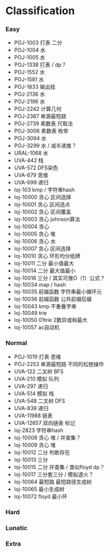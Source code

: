 # Classification
### Easy
- POJ-1003 打表 二分
- POJ-1004 水
- POJ-1005 水
- POJ-1338 打表 / dp？
- POJ-1552 水
- POJ-1581 水
- POJ-1833 输出挂
- POJ-2136 水
- POJ-2196 水
- POJ-2242 计算几何
- POJ-2387 单源最短路
- POJ-2739 素数表 尺取法
- POJ-3006 素数表 枚举
- POJ-3094 水
- POJ-3299 水 / 减半递推？
- URAL-1068 水
- UVA-442 栈
- UVA-572 DFS染色
- UVA-679 思维
- UVA-699 递归
- loj-103 kmp / 字符串hash
- loj-10000 贪心 区间选择
- loj-10001 贪心 区间选点
- loj-10002 贪心 区间覆盖
- loj-10003 贪心 johnson算法
- loj-10004 贪心
- loj-10005 贪心 堆
- loj-10006 贪心 水
- loj-10007 贪心 区间选择
- loj-10010 贪心 环形均分纸牌
- loj-10011 二分 最小值最大
- loj-10014 二分 最大值最小
- loj-10016 三分 / 其实可推O（1）公式？
- loj-10034 map / hash
- loj-10035 前缀函数 字符串最小循环元
- loj-10036 前缀函数 公共前缀后缀
- loj-10043 kmp 不重叠字串
- loj-10049 trie
- loj-10050 01trie 2数异或和最大
- loj-10057 ac自动机
### Normal
- POJ-1019 打表 思维
- POJ-2253 单源最短路 不同的松弛操作
- UVA-122 二叉树 BFS
- UVA-210 模拟 队列
- UVA-297 递归
- UVA-514 模拟 栈
- UVA-548 二叉树 DFS
- UVA-839 递归
- UVA-11988 链表
- UVA-12657 双向链表 标记
- loj-2823 字符串hash
- loj-10008 贪心 堆 / 并查集？
- loj-10009 贪心 堆
- loj-10012 二分 判断存在
- loj-10013 三分
- loj-10015 二分 并查集 / 类似floyd dp？
- loj-10017 三分套三分 / 模拟退火？
- loj-10064 最短路 最短路径生成树
- loj-10065 最小生成树
- loj-10072 floyd 最小环
### Hard
### Lunatic
### Extra